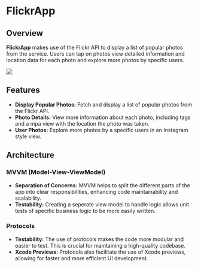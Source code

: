 # FlickrApp

## Overview

**FlickrApp** makes use of the Flickr API to display a list of popular photos from the service. Users can tap on photos view detailed information and location data for each photo and explore more photos by specific users.

![](https://github.com/JordanP7893/FlickrApp/blob/main/demo.gif)

## Features

- **Display Popular Photos:** Fetch and display a list of popular photos from the Flickr API.
- **Photo Details:** View more information about each photo, including tags and a mpa view with the location the photo was taken.
- **User Photos:** Explore more photos by a specific users in an Instagram style view.

## Architecture

### MVVM (Model-View-ViewModel)

- **Separation of Concerns:** MVVM helps to split the different parts of the app into clear responsibilities, enhancing code maintainability and scalability.
- **Testability:** Creating a seperate view model to handle logic allows unit tests of specific business logic to be more easily written.

### Protocols

- **Testability:** The use of protocols makes the code more modular and easier to test. This is crucial for maintaining a high-quality codebase.
- **Xcode Previews:** Protocols also facilitate the use of Xcode previews, allowing for faster and more efficient UI development.
